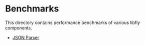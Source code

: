 # Benchmarks

This directory contains performance benchmarks of various libfly components.

* [JSON Parser](/bench/json)
